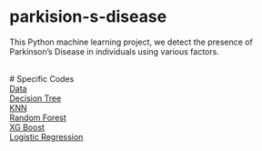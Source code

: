 # parkision-s-disease
This Python machine learning project, we  detect the presence of Parkinson’s Disease in individuals using various factors. 

</br>
# Specific Codes
</br>
<a href="https://github.com/ashishgurung305/Detecting-Parkision-s-Disease/blob/main/parkinsons.csv">Data</a>
</br>
<a href="https://github.com/ashishgurung305/Detecting-Parkision-s-Disease/blob/main/ParkinsonDetectingUsingDecisionandKNN.ipynb">Decision Tree</a>
</br>
<a href="https://github.com/ashishgurung305/Detecting-Parkision-s-Disease/blob/main/KNN.ipynb">KNN</a>
  
</br>
<a href="https://github.com/ashishgurung305/Detecting-Parkision-s-Disease/blob/main/randomforest.ipynb">Random Forest</a>

</br>
<a href="https://github.com/ashishgurung305/Detecting-Parkision-s-Disease/blob/main/DetectingParkinsonUsingXGBoost.ipynb">XG Boost</a>
  
</br>
<a href="https://github.com/ashishgurung305/Detecting-Parkision-s-Disease/blob/main/Logistic%20Regression.ipynb">Logistic Regression</a>

